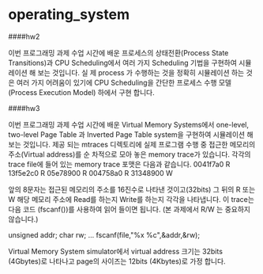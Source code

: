 # operating_system

####hw2

이번 프로그래밍 과제 수업 시간에 배운 프로세스의 상태전환(Process State Transitions)과 CPU Scheduling에서 여러 가지 Scheduling 기법을 구현하여 시뮬레이션 해 보는 것입니다. 
실 제 process 가 수행하는 것을 정확히 시뮬레이션 하는 것은 여러 가지 어려움이 있기에 CPU Scheduling을 간단한 프로세스 수행 모델 (Process Execution Model) 하에서 구현 합니다.



####hw3

이번 프로그래밍 과제 수업 시간에 배운 Virtual Memory Systems에서 one-level, two-level Page Table 과 Inverted Page Table system을 구현하여 시뮬레이션 해 보는 것입니다. 
제공 되는 mtraces 디렉토리에 실제 프로그램 수행 중 접근한 메모리의 주소(Virtual address)를 순 차적으로 모아 놓은 memory trace가 있습니다. 
각각의 trace file에 들어 있는 memory trace 포맷은 다음과 같습니다.
0041f7a0 R 
13f5e2c0 R 
05e78900 R 
004758a0 R 
31348900 W

앞의 8문자는 접근된 메모리의 주소를 16진수로 나타낸 것이고(32bits) 그 뒤의 R 또는 W 해당 메모리 주소에 Read를 하는지 Write를 하는지 각각을 나타냅니다.
이 trace는 다음 코드 (fscanf())를 사용하여 읽어 들이면 됩니다. (본 과제에서 R/W 는 중요하지 않습니다.)


unsigned addr;
char rw;
...
fscanf(file,"%x %c",&addr,&rw);


Virtual Memory System simulator에서 virtual address 크기는 32bits (4Gbytes)로 나타나고
page의 사이즈는 12bits (4Kbytes)로 가정 합니다.
